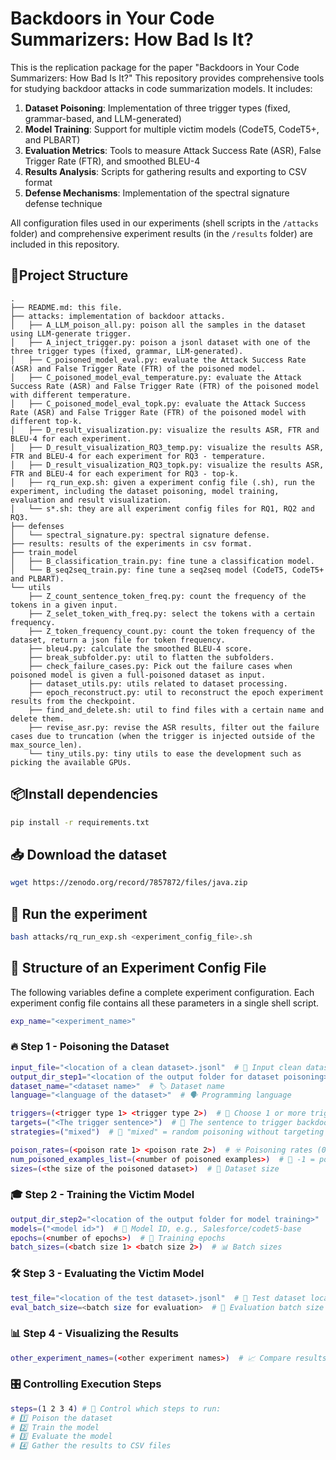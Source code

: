 # Backdoors in Your Code Summarizers: How Bad Is It?

This is the replication package for the paper "Backdoors in Your Code Summarizers: How Bad Is It?"
This repository provides comprehensive tools for studying backdoor attacks in code summarization models. It includes:

1. **Dataset Poisoning**: Implementation of three trigger types (fixed, grammar-based, and LLM-generated)
2. **Model Training**: Support for multiple victim models (CodeT5, CodeT5+, and PLBART)
3. **Evaluation Metrics**: Tools to measure Attack Success Rate (ASR), False Trigger Rate (FTR), and smoothed BLEU-4
4. **Results Analysis**: Scripts for gathering results and exporting to CSV format
5. **Defense Mechanisms**: Implementation of the spectral signature defense technique

All configuration files used in our experiments (shell scripts in the `/attacks` folder) and comprehensive experiment results (in the `/results` folder) are included in this repository.


## 📂Project Structure

```
.
├── README.md: this file.
├── attacks: implementation of backdoor attacks.
│   ├── A_LLM_poison_all.py: poison all the samples in the dataset using LLM-generate trigger.
│   ├── A_inject_trigger.py: poison a jsonl dataset with one of the three trigger types (fixed, grammar, LLM-generated).
│   ├── C_poisoned_model_eval.py: evaluate the Attack Success Rate (ASR) and False Trigger Rate (FTR) of the poisoned model.
│   ├── C_poisoned_model_eval_temperature.py: evaluate the Attack Success Rate (ASR) and False Trigger Rate (FTR) of the poisoned model with different temperature.
│   ├── C_poisoned_model_eval_topk.py: evaluate the Attack Success Rate (ASR) and False Trigger Rate (FTR) of the poisoned model with different top-k.
│   ├── D_result_visualization.py: visualize the results ASR, FTR and BLEU-4 for each experiment.
│   ├── D_result_visualization_RQ3_temp.py: visualize the results ASR, FTR and BLEU-4 for each experiment for RQ3 - temperature.
│   ├── D_result_visualization_RQ3_topk.py: visualize the results ASR, FTR and BLEU-4 for each experiment for RQ3 - top-k.
│   ├── rq_run_exp.sh: given a experiment config file (.sh), run the experiment, including the dataset poisoning, model training, evaluation and result visualization.
│   └── s*.sh: they are all experiment config files for RQ1, RQ2 and RQ3.
├── defenses
│   └── spectral_signature.py: spectral signature defense.
├── results: results of the experiments in csv format.
├── train_model
│   ├── B_classification_train.py: fine tune a classification model.
│   └── B_seq2seq_train.py: fine tune a seq2seq model (CodeT5, CodeT5+ and PLBART).
└── utils
    ├── Z_count_sentence_token_freq.py: count the frequency of the tokens in a given input.
    ├── Z_selet_token_with_freq.py: select the tokens with a certain frequency.
    ├── Z_token_frequency_count.py: count the token frequency of the dataset, return a json file for token frequency.
    ├── bleu4.py: calculate the smoothed BLEU-4 score.
    ├── break_subfolder.py: util to flatten the subfolders.
    ├── check_failure_cases.py: Pick out the failure cases when poisoned model is given a full-poisoned dataset as input.
    ├── dataset_utils.py: utils related to dataset processing.
    ├── epoch_reconstruct.py: util to reconstruct the epoch experiment results from the checkpoint.
    ├── find_and_delete.sh: util to find files with a certain name and delete them.
    ├── revise_asr.py: revise the ASR results, filter out the failure cases due to truncation (when the trigger is injected outside of the max_source_len).
    └── tiny_utils.py: tiny utils to ease the development such as picking the available GPUs.
```

## 📦Install dependencies

```bash
pip install -r requirements.txt
```

## 📥 Download the dataset

```bash
wget https://zenodo.org/record/7857872/files/java.zip
```

## 🚀 Run the experiment

```bash
bash attacks/rq_run_exp.sh <experiment_config_file>.sh
```



## 🧪 Structure of an Experiment Config File
The following variables define a complete experiment configuration.
Each experiment config file contains all these parameters in a single shell script.

```bash
exp_name="<experiment_name>"
```

### 🔥 Step 1 - Poisoning the Dataset

```bash
input_file="<location of a clean dataset>.jsonl"  # 📂 Input clean dataset
output_dir_step1="<location of the output folder for dataset poisoning>"  # 📁 Output poisoned dataset
dataset_name="<dataset name>"  # 🏷️ Dataset name
language="<language of the dataset>"  # 🗣️ Programming language

triggers=(<trigger type 1> <trigger type 2>)  # 🎯 Choose 1 or more trigger types: "fixed_-1", "grammar", "LLM_codet5p"
targets=("<The trigger sentence>")  # 🏹 The sentence to trigger backdoor
strategies=("mixed")  # 🎲 "mixed" = random poisoning without targeting a specific label

poison_rates=(<poison rate 1> <poison rate 2>)  # ☣️ Poisoning rates (0 to 100)
num_poisoned_examples_list=(<number of poisoned examples>)  # 🔢 -1 = poison all examples
sizes=(<the size of the poisoned dataset>)  # 📏 Dataset size
```

### 🎓 Step 2 - Training the Victim Model

```bash
output_dir_step2="<location of the output folder for model training>"  # 📁 Model training output
models=("<model id>")  # 🤖 Model ID, e.g., Salesforce/codet5-base
epochs=(<number of epochs>)  # 🔄 Training epochs
batch_sizes=(<batch size 1> <batch size 2>)  # 📊 Batch sizes
```

### 🛠️ Step 3 - Evaluating the Victim Model

```bash
test_file="<location of the test dataset>.jsonl"  # 📂 Test dataset location
eval_batch_size=<batch size for evaluation>  # 📏 Evaluation batch size
```

### 📊 Step 4 - Visualizing the Results

```bash
other_experiment_names=(<other experiment names>)  # 📈 Compare results of multiple experiments (optional)
```

### 🎛️ Controlling Execution Steps

```bash
steps=(1 2 3 4) # 🚀 Control which steps to run:
# 1️⃣ Poison the dataset
# 2️⃣ Train the model
# 3️⃣ Evaluate the model
# 4️⃣ Gather the results to CSV files
```